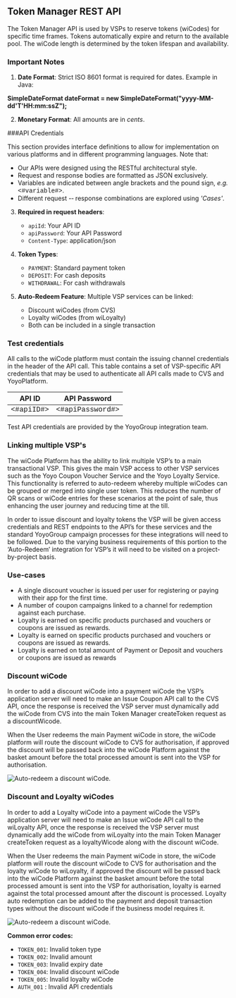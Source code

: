 ## Token Manager REST API

The Token Manager API is used by VSPs to reserve tokens (wiCodes) for specific time frames. Tokens automatically expire and return to the available pool. The wiCode length is determined by the token lifespan and availability.

### Important Notes

1. **Date Format**: Strict ISO 8601 format is required for dates. Example in Java:

<aside class="notice"><b>SimpleDateFormat dateFormat = new SimpleDateFormat("yyyy-MM-dd'T'HH:mm:ssZ");</b></aside>

2. **Monetary Format**: All amounts are in <em>cents</em>.

###API Credentials

This section provides interface definitions to allow for implementation on various platforms and in
different programming languages. Note that:
<ul>
<li> Our APIs were designed using the RESTful architectural style.</li>
<li> Request and response bodies are formatted as JSON exclusively.</li>
<li> Variables are indicated between angle brackets and the pound sign, <em>e.g.</em> <font face="Courier New"><#variable#></font>. </li>
<li> Different request -­‐ response combinations are explored using <em>'Cases'</em>. </li>
</ul>

3. **Required in request headers**:
   - `apiId`: Your API ID
   - `apiPassword`: Your API Password
   - `Content-Type`: application/json


4. **Token Types**:
   - `PAYMENT`: Standard payment token
   - `DEPOSIT`: For cash deposits
   - `WITHDRAWAL`: For cash withdrawals

5. **Auto-Redeem Feature**: Multiple VSP services can be linked:
   - Discount wiCodes (from CVS)
   - Loyalty wiCodes (from wiLoyalty)
   - Both can be included in a single transaction

### Test credentials
All calls to the wiCode platform must contain the issuing channel credentials in the header of the API call. This table contains a set of VSP-specific API credentials that may be used to authenticate all API calls made to CVS and YoyoPlatform.

API ID | API Password
------ | ------------
<font face="Courier New"><#apiID#></font> | <font face="Courier New"><#apiPassword#></font>

<aside class="notice">Test API credentials are provided by the YoyoGroup integration team.</aside>

### Linking multiple VSP's
The wiCode Platform has the ability to link multiple VSP’s to a main transactional VSP. This gives the main VSP access to other VSP services such as the Yoyo Coupon Voucher Service and the Yoyo Loyalty Service. This functionality is referred to auto-redeem whereby multiple wiCodes can be grouped or merged into single user token. This reduces the number of QR scans or wiCode entries for these scenarios at the point of sale, thus enhancing the user journey and reducing time at the till.

<aside class="notice">In order to issue discount and loyalty tokens the VSP will be given access credentials and REST endpoints to the API’s for these services and the standard YoyoGroup campaign processes for these integrations will need to be followed. Due to the varying business requirements of this portion to the ‘Auto-Redeem’ integration for VSP’s it will need to be visited on a project-by-project basis.</aside>

### Use-cases
<ul>
<li>A single discount voucher is issued per user for registering or paying with their app for the first time.</li>
<li>A number of coupon campaigns linked to a channel for redemption against each purchase. </li>
<li>Loyalty is earned on specific products purchased and vouchers or coupons are issued as rewards.</li>
<li>Loyalty is earned on specific products purchased and vouchers or coupons are issued as rewards.</li>
<li>Loyalty is earned on total amount of Payment or Deposit and vouchers or coupons are issued as rewards</li>
</ul>

### Discount wiCode
In order to add a discount wiCode into a payment wiCode the VSP’s application server will need to make an Issue Coupon API call to the CVS API, once the response is received the VSP server must dynamically add the wiCode from CVS into the main Token Manager createToken request as a discountWicode.

When the User redeems the main Payment wiCode in store, the wiCode platform will route the discount wiCode to CVS for authorisation, if approved the discount will be passed back into the wiCode Platform against the basket amount before the total processed amount is sent into the VSP for authorisation.

<img src="./images/auto_redeem_discount.png" alt="Auto-redeem a discount wiCode."/>

### Discount and Loyalty wiCodes
In order to add a Loyalty wiCode into a payment wiCode the VSP’s application server will need to make an Issue wiCode API call to the wiLoyalty API, once the response is received the VSP server must dynamically add the wiCode from wiLoyalty into the main Token Manager createToken request as a loyaltyWicode along with the discount wiCode.

When the User redeems the main Payment wiCode in store, the wiCode platform will route the discount wiCode to CVS for authorisation and the loyalty wiCode to wiLoyalty, if approved the discount will be passed back into the wiCode Platform against the basket amount before the total processed amount is sent into the VSP for authorisation, loyalty is earned against the total processed amount after the discount is processed. Loyalty auto redemption can be added to the payment and deposit transaction types without the discount wiCode if the business model requires it.

<img src="./images/auto_redeem_discount_and_loyalty.png" alt="Auto-redeem a discount wiCode."/>


**Common error codes:**

- `TOKEN_001`: Invalid token type
- `TOKEN_002`: Invalid amount
- `TOKEN_003`: Invalid expiry date
- `TOKEN_004`: Invalid discount wiCode
- `TOKEN_005`: Invalid loyalty wiCode
- `AUTH_001` : Invalid API credentials
